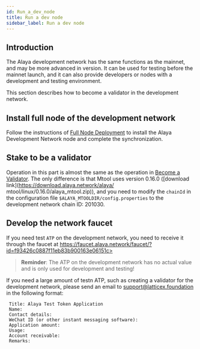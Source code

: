```yaml
---
id: Run_a_dev_node
title: Run a dev node
sidebar_label: Run a dev node
---
```


## Introduction

The Alaya development network has the same functions as the mainnet, and may be more advanced in version. It can be used for testing before the mainnet launch, and it can also provide developers or nodes with a development and testing environment. 

This section describes how to become a validator in the development network.

## Install full node of the development network

Follow the instructions of [Full Node Deployment](/alaya-devdocs/en/Run_a_fullnode/) to install the Alaya Development Network node and complete the synchronization.

## Stake to be a validator

Operation in this part is almost the same as the operation in [Become a Validator](/alaya-devdocs/en/Become_Validator/). The only difference is that Mtool uses version 0.16.0 ([download link](https://download.alaya.network/alaya/ mtool/linux/0.16.0/alaya_mtool.zip)), and you need to modify the `chainId` in the configuration file `$ALAYA_MTOOLDIR/config.properties` to the development network chain ID: 201030.

## Develop the network faucet

If you need test `ATP` on the development network, you need to receive it through the faucet at https://faucet.alaya.network/faucet/?id=f93426c0887f11eb83b900163e06151c> 

> **Reminder**: The ATP on the development network has no actual value and is only used for development and testing! 

If you need a large amount of testn ATP, such as creating a validator for the development network, please send an email to [support@latticex.foundation](mailto:support@latticex.foundation) in the following format: 

```
 Title: Alaya Test Token Application
 Name:
 Contact details:
 WeChat ID (or other instant messaging software):
 Application amount:
 Usage:
 Account receivable:
 Remarks:
```

